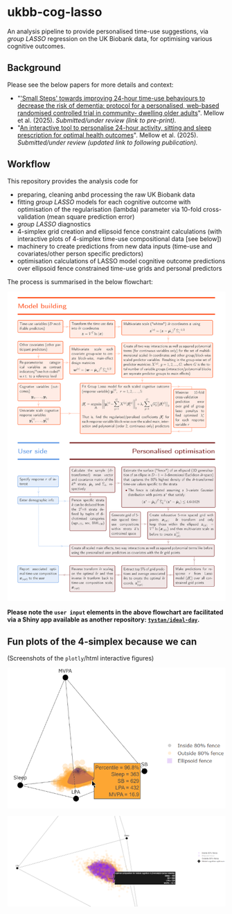 # ukbb-cog-lasso

An analysis pipeline to provide personalised time-use suggestions, via *group LASSO* regression on the UK Biobank data, for optimising various cognitive outcomes.

## Background

Please see the below papers for more details and context:

* "['Small Steps' towards improving 24-hour time-use behaviours to decrease the risk of
dementia: protocol for a personalised, web-based randomised controlled trial in community-
dwelling older adults](https://doi.org/10.1101/2025.05.26.25328336)". Mellow et al. (2025). *Submitted/under review (link to pre-print).*
* "[An interactive tool to personalise 24-hour activity, sitting and sleep prescription for optimal health outcomes](https://doi.to.follow/)". Mellow et al. (2025). *Submitted/under review (updated link to following publication).*

## Workflow

This repository provides the analysis code for

* preparing, cleaning anbd processing the raw UK Biobank data
* fitting *group LASSO* models for each cognitive outcome with optimisation of the regularisation (lambda) parameter via 10-fold cross-validation (mean square prediction error)
* *group LASSO* diagnostics
* 4-simplex grid creation and ellipsoid fence constraint calculations (with interactive plots of 4-simplex time-use compositional data [see below])
* machinery to create predictions from new data inputs (time-use and covariates/other person specific predictors)
* optimisation calculations of LASSO model cognitive outcome predictions over ellipsoid fence constrained time-use grids and personal predictors

The process is summarised in the below flowchart:

![Process flowchart](_process_flowchart/ss-flow.png)


**Please note the `user input` elements in the above flowchart are facilitated via a Shiny app available as another repository: [`tystan/ideal-day`](https://github.com/tystan/ideal-day).**




## Fun plots of the 4-simplex because we can

(Screenshots of the `plotly`/html interactive figures)

![](fig/view1.png)

![](fig/view2.png)





